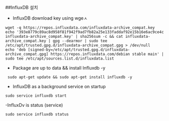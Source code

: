 ##InfluxDB 설치
 - InfluxDB download key using wgeㅅ
```
wget -q https://repos.influxdata.com/influxdata-archive_compat.key
echo '393e8779c89ac8d958f81f942f9ad7fb82a25e133faddaf92e15b16e6ac9ce4c influxdata-archive_compat.key' | sha256sum -c && cat influxdata-archive_compat.key | gpg --dearmor | sudo tee /etc/apt/trusted.gpg.d/influxdata-archive_compat.gpg > /dev/null
echo 'deb [signed-by=/etc/apt/trusted.gpg.d/influxdata-archive_compat.gpg] https://repos.influxdata.com/debian stable main' | sudo tee /etc/apt/sources.list.d/influxdata.list
```
 - Package are up to data && install Influxdb -y
```
 sudo apt-get update && sudo apt-get install influxdb -y

```
 - InfluxDB as a background service on startup
```
sudo service influxdb start
```
 -InfluxDv is status (service)
```
sudo service influxdb status
```

